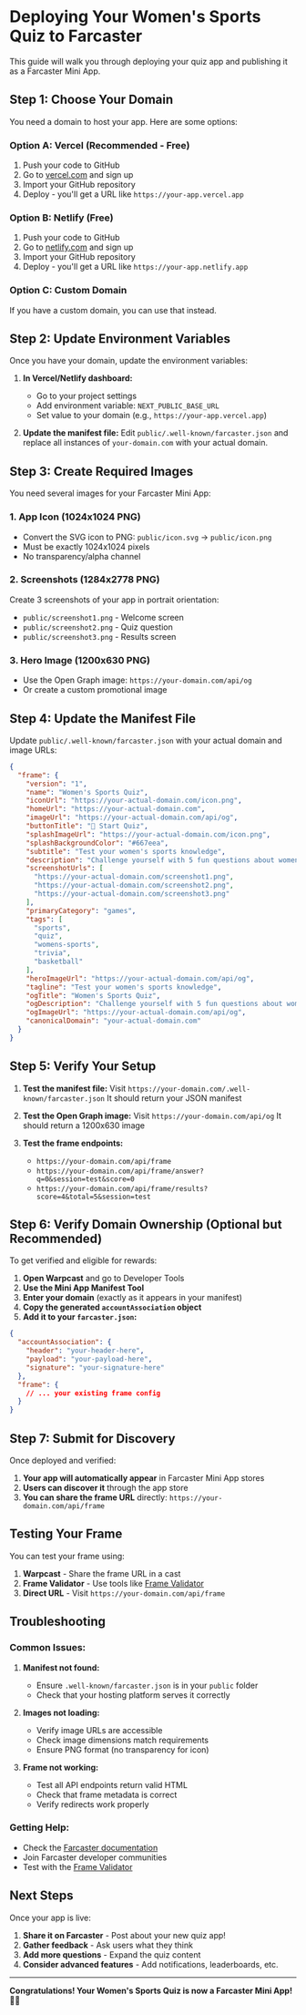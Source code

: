 # Deploying Your Women's Sports Quiz to Farcaster

This guide will walk you through deploying your quiz app and publishing it as a Farcaster Mini App.

## Step 1: Choose Your Domain

You need a domain to host your app. Here are some options:

### Option A: Vercel (Recommended - Free)
1. Push your code to GitHub
2. Go to [vercel.com](https://vercel.com) and sign up
3. Import your GitHub repository
4. Deploy - you'll get a URL like `https://your-app.vercel.app`

### Option B: Netlify (Free)
1. Push your code to GitHub
2. Go to [netlify.com](https://netlify.com) and sign up
3. Import your GitHub repository
4. Deploy - you'll get a URL like `https://your-app.netlify.app`

### Option C: Custom Domain
If you have a custom domain, you can use that instead.

## Step 2: Update Environment Variables

Once you have your domain, update the environment variables:

1. **In Vercel/Netlify dashboard:**
   - Go to your project settings
   - Add environment variable: `NEXT_PUBLIC_BASE_URL`
   - Set value to your domain (e.g., `https://your-app.vercel.app`)

2. **Update the manifest file:**
   Edit `public/.well-known/farcaster.json` and replace all instances of `your-domain.com` with your actual domain.

## Step 3: Create Required Images

You need several images for your Farcaster Mini App:

### 1. App Icon (1024x1024 PNG)
- Convert the SVG icon to PNG: `public/icon.svg` → `public/icon.png`
- Must be exactly 1024x1024 pixels
- No transparency/alpha channel

### 2. Screenshots (1284x2778 PNG)
Create 3 screenshots of your app in portrait orientation:
- `public/screenshot1.png` - Welcome screen
- `public/screenshot2.png` - Quiz question
- `public/screenshot3.png` - Results screen

### 3. Hero Image (1200x630 PNG)
- Use the Open Graph image: `https://your-domain.com/api/og`
- Or create a custom promotional image

## Step 4: Update the Manifest File

Update `public/.well-known/farcaster.json` with your actual domain and image URLs:

```json
{
  "frame": {
    "version": "1",
    "name": "Women's Sports Quiz",
    "iconUrl": "https://your-actual-domain.com/icon.png",
    "homeUrl": "https://your-actual-domain.com",
    "imageUrl": "https://your-actual-domain.com/api/og",
    "buttonTitle": "🏀 Start Quiz",
    "splashImageUrl": "https://your-actual-domain.com/icon.png",
    "splashBackgroundColor": "#667eea",
    "subtitle": "Test your women's sports knowledge",
    "description": "Challenge yourself with 5 fun questions about women's sports history, records, and viral moments. Perfect for sports fans and trivia lovers!",
    "screenshotUrls": [
      "https://your-actual-domain.com/screenshot1.png",
      "https://your-actual-domain.com/screenshot2.png",
      "https://your-actual-domain.com/screenshot3.png"
    ],
    "primaryCategory": "games",
    "tags": [
      "sports",
      "quiz",
      "womens-sports",
      "trivia",
      "basketball"
    ],
    "heroImageUrl": "https://your-actual-domain.com/api/og",
    "tagline": "Test your women's sports knowledge",
    "ogTitle": "Women's Sports Quiz",
    "ogDescription": "Challenge yourself with 5 fun questions about women's sports history, records, and viral moments!",
    "ogImageUrl": "https://your-actual-domain.com/api/og",
    "canonicalDomain": "your-actual-domain.com"
  }
}
```

## Step 5: Verify Your Setup

1. **Test the manifest file:**
   Visit `https://your-domain.com/.well-known/farcaster.json`
   It should return your JSON manifest

2. **Test the Open Graph image:**
   Visit `https://your-domain.com/api/og`
   It should return a 1200x630 image

3. **Test the frame endpoints:**
   - `https://your-domain.com/api/frame`
   - `https://your-domain.com/api/frame/answer?q=0&session=test&score=0`
   - `https://your-domain.com/api/frame/results?score=4&total=5&session=test`

## Step 6: Verify Domain Ownership (Optional but Recommended)

To get verified and eligible for rewards:

1. **Open Warpcast** and go to Developer Tools
2. **Use the Mini App Manifest Tool**
3. **Enter your domain** (exactly as it appears in your manifest)
4. **Copy the generated `accountAssociation` object**
5. **Add it to your `farcaster.json`:**

```json
{
  "accountAssociation": {
    "header": "your-header-here",
    "payload": "your-payload-here", 
    "signature": "your-signature-here"
  },
  "frame": {
    // ... your existing frame config
  }
}
```

## Step 7: Submit for Discovery

Once deployed and verified:

1. **Your app will automatically appear** in Farcaster Mini App stores
2. **Users can discover it** through the app store
3. **You can share the frame URL** directly: `https://your-domain.com/api/frame`

## Testing Your Frame

You can test your frame using:

1. **Warpcast** - Share the frame URL in a cast
2. **Frame Validator** - Use tools like [Frame Validator](https://frame-validator.vercel.app/)
3. **Direct URL** - Visit `https://your-domain.com/api/frame`

## Troubleshooting

### Common Issues:

1. **Manifest not found:**
   - Ensure `.well-known/farcaster.json` is in your `public` folder
   - Check that your hosting platform serves it correctly

2. **Images not loading:**
   - Verify image URLs are accessible
   - Check image dimensions match requirements
   - Ensure PNG format (no transparency for icon)

3. **Frame not working:**
   - Test all API endpoints return valid HTML
   - Check that frame metadata is correct
   - Verify redirects work properly

### Getting Help:

- Check the [Farcaster documentation](https://docs.farcaster.xyz/)
- Join Farcaster developer communities
- Test with the [Frame Validator](https://frame-validator.vercel.app/)

## Next Steps

Once your app is live:

1. **Share it on Farcaster** - Post about your new quiz app!
2. **Gather feedback** - Ask users what they think
3. **Add more questions** - Expand the quiz content
4. **Consider advanced features** - Add notifications, leaderboards, etc.

---

**Congratulations! Your Women's Sports Quiz is now a Farcaster Mini App! 🏀✨** 
